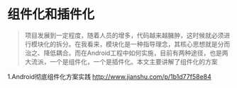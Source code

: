 
# 组件化和插件化

>项目发展到一定程度，随着人员的增多，代码越来越臃肿，这时候就必须进行模块化的拆分。在我看来，模块化是一种指导理念，其核心思想就是分而治之、降低耦合。而在Android工程中如何实施，目前有两种途径，也是两大流派，一个是组件化，一个是插件化。本文主要讲解了组件化的方案

1.Android彻底组件化方案实践
http://www.jianshu.com/p/1b1d77f58e84














